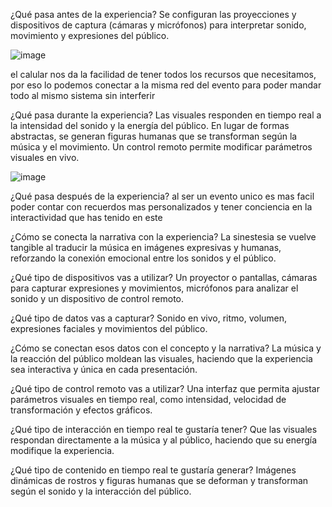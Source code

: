 ¿Qué pasa antes de la experiencia?
Se configuran las proyecciones y dispositivos de captura (cámaras y micrófonos) para interpretar sonido, movimiento y expresiones del público.

![image](https://github.com/user-attachments/assets/7cb40d8b-a45e-4f77-b9be-ab986999d645)

el calular nos da la facilidad de tener todos los recursos que necesitamos, por eso lo podemos conectar a la misma red del evento para poder mandar todo al mismo sistema sin interferir

¿Qué pasa durante la experiencia?
Las visuales responden en tiempo real a la intensidad del sonido y la energía del público. En lugar de formas abstractas, se generan figuras humanas que se transforman según la música y el movimiento. Un control remoto permite modificar parámetros visuales en vivo.

![image](https://github.com/user-attachments/assets/f88adb30-4975-4b22-95a5-c8b29eabea19)

¿Qué pasa después de la experiencia?
al ser un evento unico es mas facil poder contar con recuerdos mas personalizados y tener conciencia en la interactividad que has tenido en este

¿Cómo se conecta la narrativa con la experiencia?
La sinestesia se vuelve tangible al traducir la música en imágenes expresivas y humanas, reforzando la conexión emocional entre los sonidos y el público.

¿Qué tipo de dispositivos vas a utilizar?
Un proyector o pantallas, cámaras para capturar expresiones y movimientos, micrófonos para analizar el sonido y un dispositivo de control remoto.

¿Qué tipo de datos vas a capturar?
Sonido en vivo, ritmo, volumen, expresiones faciales y movimientos del público.

¿Cómo se conectan esos datos con el concepto y la narrativa?
La música y la reacción del público moldean las visuales, haciendo que la experiencia sea interactiva y única en cada presentación.

¿Qué tipo de control remoto vas a utilizar?
Una interfaz que permita ajustar parámetros visuales en tiempo real, como intensidad, velocidad de transformación y efectos gráficos.

¿Qué tipo de interacción en tiempo real te gustaría tener?
Que las visuales respondan directamente a la música y al público, haciendo que su energía modifique la experiencia.

¿Qué tipo de contenido en tiempo real te gustaría generar?
Imágenes dinámicas de rostros y figuras humanas que se deforman y transforman según el sonido y la interacción del público.
